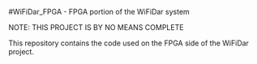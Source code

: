 #WiFiDar_FPGA - FPGA portion of the WiFiDar system

NOTE: THIS PROJECT IS BY NO MEANS COMPLETE

This repository contains the code used on the FPGA side of the WiFiDar project.
